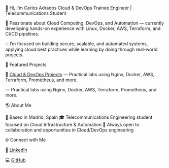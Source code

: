 👋 Hi, I'm Carlos Adrados
Cloud & DevOps Trainee Engineer | Telecommunications Student

🚀 Passionate about Cloud Computing, DevOps, and Automation — currently developing hands-on experience with Linux, Docker, AWS, Terraform, and CI/CD pipelines.

💡 I’m focused on building secure, scalable, and automated systems, applying cloud best practices while learning by doing through real-world projects.

🧩 Featured Projects

🔹 [Cloud & DevOps Projects](https://github.com/carlosadrados/proyectos-de-DevOps-en-la-nube) — Practical labs using Nginx, Docker, AWS, Terraform, Prometheus, and more.

 — Practical labs using Nginx, Docker, AWS, Terraform, Prometheus, and more.

🌎 About Me

📍 Based in Madrid, Spain
🎓 Telecommunications Engineering student focused on Cloud Infrastructure & Automation
📧 Always open to collaboration and opportunities in Cloud/DevOps engineering

🌐 Connect with Me

💼 [LinkedIn](https://www.linkedin.com/in/carlos-adrados-ben%C3%ADtez-142a48396/)

💻 [GitHub](https://github.com/carlosadrados)

